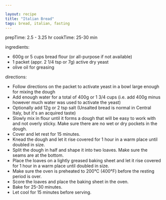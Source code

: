 ```yaml
---

layout: recipe
title: "Italian Bread"
tags: bread, italian, fasting
---
```


prepTime: 2.5 - 3.25 hr
cookTime: 25-30 min

ingredients:
- 600g or 5 cups bread flour (or all-purpose if not available)
- 1 packet (appr. 2 1/4 tsp or 7g) active dry yeast
- olive oil for greasing

directions:
- Follow directions on the packet to activate yeast in a bowl large enough for mixing the dough
- Add enough water for a total of 400g or 1 3/4 cups (i.e. add 400g minus however much water was used to activate the yeast)
- Optionally add 12g or 2 tsp salt (Unsalted bread is normal in Central Italy, but it's an acquired taste)
- Slowly mix in flour until it forms a dough that will be easy to work with and not overly sticky. Make sure there are no wet or dry pockets in the dough.
- Cover and let rest for 15 minutes.
- Knead the dough and let it rise covered for 1 hour in a warm place until doubled in size.
- Split the dough in half and shape it into two loaves. Make sure the seams are at the bottom.
- Place the loaves on a lightly greased baking sheet and let it rise covered for 1 hour in a warm place until doubled in size.
- Make sure the oven is preheated to 200°C (400°F) before the resting period is over.
- Score the loaves and place the baking sheet in the oven.
- Bake for 25-30 minutes.
- Let cool for 15 minutes before serving.
